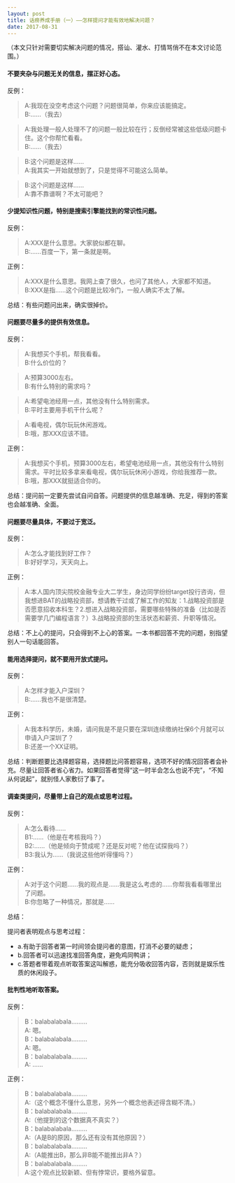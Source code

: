 ```yaml
---
layout: post
title: 话痨养成手册（一）——怎样提问才能有效地解决问题？
date: 2017-08-31
---
```

  

（本文只针对需要切实解决问题的情况，搭讪、灌水、打情骂俏不在本文讨论范围。）

#### 不要夹杂与问题无关的信息，摆正好心态。

反例：

>A:我现在没空考虑这个问题？问题很简单，你来应该能搞定。     
>B:......（我去）


>A:我处理一般人处理不了的问题一般比较在行；反倒经常被这些低级问题卡住。这个你帮忙看看。       
>B:......（我去）


>B:这个问题是这样......    
>A:我其实一开始就想到了，只是觉得不可能这么简单。


>B:这个问题是这样......  
>A:靠不靠谱啊？不太可能吧？


#### 少提知识性问题，特别是搜索引擎能找到的常识性问题。

反例：

>A:XXX是什么意思。大家貌似都在聊。    
>B:......百度一下，第一条就是啊。

正例：

>A:XXX是什么意思。我网上查了很久，也问了其他人，大家都不知道。   
>B:XXX是指......这个问题是比较冷门，一般人确实不太了解。

总结：有些问题问出来，确实很掉价。



#### 问题要尽量多的提供有效信息。

反例：

>A:我想买个手机，帮我看看。  
>B:什么价位的？

>A:预算3000左右。   
>B:有什么特别的需求吗？

>A:希望电池经用一点，其他没有什么特别需求。   
>B:平时主要用手机干什么呢？

>A:看电视，偶尔玩玩休闲游戏。   
>B:哦，那XXX应该不错。

正例：

>A:我想买个手机，预算3000左右，希望电池经用一点，其他没有什么特别需求。平时比较多拿来看电视，偶尔玩玩休闲小游戏，你给我推荐一款。   
>B:哦，那XXX就挺适合你的。

总结：提问前一定要先尝试自问自答。问题提供的信息越准确、充足，得到的答案也会越准确、全面。



#### 问题要尽量具体，不要过于宽泛。

反例：

>A:怎么才能找到好工作？   
>B:好好学习，天天向上。

正例：

>A:本人国内顶尖院校金融专业大二学生，身边同学纷纷target投行咨询，但我想进BAT的战略投资部，想请教干过或了解工作的知友：1.战略投资部是否愿意招收本科生？2.想进入战略投资部，需要哪些特殊的准备（比如是否需要学几门编程语言？）3.战略投资部的生活状态和薪资、升职等情况。

总结：不上心的提问，只会得到不上心的答案。一本书都回答不完的问题，别指望别人一句话能回答。



#### 能用选择提问，就不要用开放式提问。

反例：

>A:怎样才能入户深圳？   
>B:......我也不是很清楚。

正例：

>A:我本科学历，未婚，请问我是不是只要在深圳连续缴纳社保6个月就可以申请入户深圳了？  
>B:还差一个XX证明。

总结：判断题要比选择题容易，选择题比问答题容易，选项不好的情况回答者会补充。尽量让回答者省心省力。如果回答者觉得“这一时半会怎么也说不完”，“不知从何说起”，就别怪人家敷衍了事了。



#### 调查类提问，尽量带上自己的观点或思考过程。

反例：

>A:怎么看待......  
>B1:......（他是在考核我吗？）   
>B2:......（他是倾向于赞成呢？还是反对呢？他在试探我吗？）   
>B3:我认为......（我说这些他听得懂吗？）

正例：

>A:对于这个问题......我的观点是......我是这么考虑的......你帮我看看哪里出了问题。   
>B:你忽略了一种情况，那就是......

总结：

提问者表明观点与思考过程：

* a.有助于回答者第一时间领会提问者的意图，打消不必要的疑虑；   
* b.回答者可以迅速找准回答角度，避免鸡同鸭讲；  
* c.答题者带着观点听取答案这叫解惑，能充分吸收回答内容，否则就是娱乐性质的休闲段子。



#### 批判性地听取答案。

反例：

>B：balabalabala.........  
>A: 嗯。   
>B：balabalabala.........  
>A: 嗯。   
>B：balabalabala.........  
>A: ......

正例：

>B：balabalabala.........  
>A:（这个概念不懂什么意思，另外一个概念他表述得含糊不清。）  
>B：balabalabala.........  
>A:（他提到的这个数据真不真实？）  
>B：balabalabala.........  
>A:（A是B的原因，那么还有没有其他原因？）  
>B：balabalabala.........  
>A:（A能推出B，那么非B能不能推出非A？）  
>B：balabalabala.........  
>A:这个观点比较新颖、但有悖常识，要格外留意。



